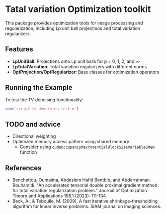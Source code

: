 # Tatal variation Optimization toolkit

This package provides optimization tools for image processing and regularization, including Lp unit ball projections and total variation regularizers.

## Features

- **LpUnitBall**: Projections onto Lp unit balls for p = 0, 1, 2, and ∞
- **LpTotalVariation**: Total variation regularizers with different norms
- **OptProjection/OptRegularizer**: Base classes for optimization operators

## Running the Example

To test the TV denoising functionality:

```matlab
run('script_tv_denoising_test.m')
```

## TODO and advice

- Directional weighting
- Optimized memory access pattern using shared memory
    - Consider using `cudaOccupancyMaxPotentialBlockSizeVariableSMem` function


## References

- Benchettou, Oumaima, Abdeslem Hafid Bentbib, and Abderrahman Bouhamidi. "An accelerated tensorial double proximal gradient method for total variation regularization problem." Journal of Optimization Theory and Applications 198.1 (2023): 111-134.
- Beck, A., & Teboulle, M. (2009). A fast iterative shrinkage-thresholding algorithm for linear inverse problems. SIAM journal on imaging sciences.